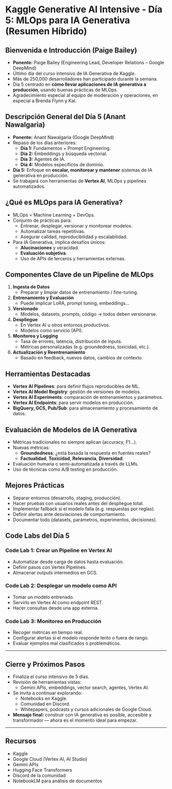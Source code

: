 # Kaggle Generative AI Intensive - Día 5: MLOps para IA Generativa (Resumen Híbrido)

## Bienvenida e Introducción (Paige Bailey)

* **Ponente:** Paige Bailey (Engineering Lead, Developer Relations – Google DeepMind)
* Último día del curso intensivo de IA Generativa de Kaggle.
* Más de 250,000 desarrolladores han participado durante la semana.
* Día 5 centrado en **cómo llevar aplicaciones de IA generativa a producción**, usando buenas prácticas de MLOps.
* Agradecimiento especial al equipo de moderación y operaciones, en especial a Brenda Flynn y Kal.

## Descripción General del Día 5 (Anant Nawalgaria)

* **Ponente:** Anant Nawalgaria (Google DeepMind)
* Repaso de los días anteriores:
  * **Día 1:** Fundamentos + Prompt Engineering.
  * **Día 2:** Embeddings y búsqueda vectorial.
  * **Día 3:** Agentes de IA.
  * **Día 4:** Modelos específicos de dominio.
* **Día 5:** Enfoque en **escalar, monitorear y mantener** sistemas de IA generativa en producción.
* Se trabajará con herramientas de **Vertex AI**, MLOps y pipelines automatizados.

## ¿Qué es MLOps para IA Generativa?

* MLOps = Machine Learning + DevOps.
* Conjunto de prácticas para:
  * Entrenar, desplegar, versionar y monitorear modelos.
  * Automatizar tareas repetitivas.
  * Asegurar calidad, reproducibilidad y escalabilidad.
* Para IA Generativa, implica desafíos únicos:
  * **Alucinaciones** y veracidad.
  * **Evaluación subjetiva**.
  * Uso de APIs de terceros y herramientas externas.

## Componentes Clave de un Pipeline de MLOps

1. **Ingesta de Datos**
   * Preparar y limpiar datos de entrenamiento / fine-tuning.
2. **Entrenamiento y Evaluación**
   * Puede implicar LoRA, prompt tuning, embeddings...
3. **Versionado**
   * Modelos, datasets, prompts, código → todos deben versionarse.
4. **Despliegue**
   * En Vertex AI u otros entornos productivos.
   * Modelos como servicio (API).
5. **Monitoreo y Logging**
   * Tasa de errores, latencia, distribución de inputs.
   * Métricas personalizadas (e.g. groundedness, toxicidad, etc.).
6. **Actualización y Reentrenamiento**
   * Basado en feedback, nuevos datos, cambios de contexto.

## Herramientas Destacadas

* **Vertex AI Pipelines**: para definir flujos reproducibles de ML.
* **Vertex AI Model Registry**: gestión de versiones de modelos.
* **Vertex AI Experiments**: comparación de entrenamientos y parámetros.
* **Vertex AI Endpoints**: para servir modelos en producción.
* **BigQuery, GCS, Pub/Sub**: para almacenamiento y procesamiento de datos.

## Evaluación de Modelos de IA Generativa

* Métricas tradicionales no siempre aplican (accuracy, F1...).
* Nuevas métricas:
  * **Groundedness**: ¿está basada la respuesta en fuentes reales?
  * **Factualidad**, **Toxicidad**, **Relevancia**, **Diversidad**.
* Evaluación humana o semi-automatizada a través de LLMs.
* Uso de técnicas como A/B testing en producción.

## Mejores Prácticas

* Separar entornos (desarrollo, staging, producción).
* Hacer pruebas con usuarios reales antes del despliegue total.
* Implementar fallback si el modelo falla (e.g. respuestas por reglas).
* Definir alertas ante desviaciones de comportamiento.
* Documentar todo (datasets, parámetros, experimentos, decisiones).

## Code Labs del Día 5

### Code Lab 1: Crear un Pipeline en Vertex AI

* Automatizar desde carga de datos hasta evaluación.
* Definir pasos con Vertex Pipelines.
* Almacenar outputs intermedios en GCS.

### Code Lab 2: Desplegar un modelo como API

* Tomar un modelo entrenado.
* Servirlo en Vertex AI como endpoint REST.
* Hacer consultas desde una app externa.

### Code Lab 3: Monitoreo en Producción

* Recoger métricas en tiempo real.
* Configurar alertas si el modelo responde lento o fuera de rango.
* Evaluar ejemplos mal clasificados o problemáticos.

---

## Cierre y Próximos Pasos

* Finaliza el curso intensivo de 5 días.
* Revisión de herramientas vistas:
  * Gemini APIs, embeddings, vector search, agentes, Vertex AI.
* Se invita a continuar explorando:
  * Notebooks en Kaggle.
  * Comunidad en Discord.
  * Whitepapers, podcasts y cursos adicionales de Google Cloud.
* **Mensaje final:** construir con IA generativa es posible, accesible y transformador — ahora es el momento ideal para empezar.

---

## Recursos

* Kaggle
* Google Cloud (Vertex AI, AI Studio)
* Gemini APIs
* Hugging Face Transformers
* Discord de la comunidad
* NotebookLM para análisis de documentos
